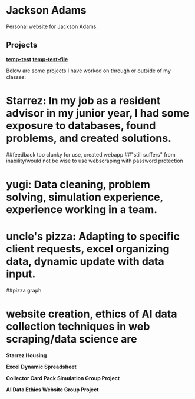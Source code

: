 # Jackson Adams
Personal website for Jackson Adams.

## Projects

 **[temp-test](https://github.com/Jackson-Adams/repository-test)**
 **[temp-test-file](**https://github.com/Jackson-Adams/repository-test**)**
 
Below are some projects I have worked on through or outside of my classes:

# Starrez: In my job as a resident advisor in my junior year, I had some exposure to databases, found problems, and created solutions.
##feedback too clunky for use, created webapp
##"still suffers" from inability/would not be wise to use webscraping with password protection

# yugi: Data cleaning, problem solving, simulation experience, experience working in a team.

# uncle's pizza: Adapting to specific client requests, excel organizing data, dynamic update with data input.
##pizza graph

# website creation, ethics of AI data collection techniques in web scraping/data science are


<html>
  <head>
    <title>This is the personal website of <strong>Jackson Adams</strong>.</title>
  </head>
  <body>
    <p><strong>Starrez Housing</strong></p>
  </body>
  <body>
    <p><strong>Excel Dynamic Spreadsheet</strong></p>
  </body>
  <body>
    <p><strong>Collector Card Pack Simulation Group Project</strong></p>
  </body>
  <body>
    <p><strong>AI Data Ethics Website Group Project</strong></p>
  </body>
</html>


